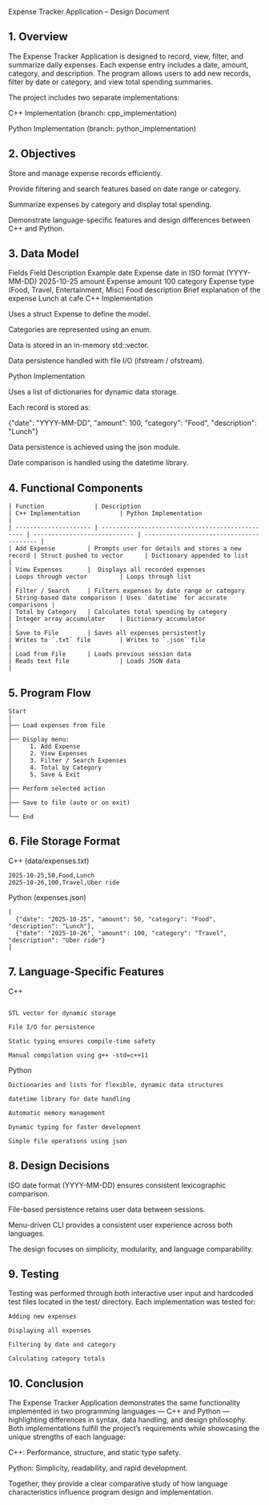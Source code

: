 Expense Tracker Application – Design Document
## 1. Overview

The Expense Tracker Application is designed to record, view, filter, and summarize daily expenses.
Each expense entry includes a date, amount, category, and description.
The program allows users to add new records, filter by date or category, and view total spending summaries.

The project includes two separate implementations:

C++ Implementation (branch: cpp_implementation)

Python Implementation (branch: python_implementation)

## 2. Objectives

Store and manage expense records efficiently.

Provide filtering and search features based on date range or category.

Summarize expenses by category and display total spending.

Demonstrate language-specific features and design differences between C++ and Python.

## 3. Data Model
Fields
Field	Description	Example
date	Expense date in ISO format (YYYY-MM-DD)	2025-10-25
amount	Expense amount	100
category	Expense type (Food, Travel, Entertainment, Misc)	Food
description	Brief explanation of the expense	Lunch at cafe
C++ Implementation

Uses a struct Expense to define the model.

Categories are represented using an enum.

Data is stored in an in-memory std::vector<Expense>.

Data persistence handled with file I/O (ifstream / ofstream).

Python Implementation

Uses a list of dictionaries for dynamic data storage.

Each record is stored as:

{"date": "YYYY-MM-DD", "amount": 100, "category": "Food", "description": "Lunch"}


Data persistence is achieved using the json module.

Date comparison is handled using the datetime library.

## 4. Functional Components
```
| Function              | Description                                      | C++ Implementation           | Python Implementation                    |
| --------------------- | ------------------------------------------------ | ---------------------------- | ---------------------------------------- |
| Add Expense         | Prompts user for details and stores a new record | Struct pushed to vector      | Dictionary appended to list              |
| View Expenses       |  Displays all recorded expenses                   | Loops through vector         | Loops through list                       |
| Filter / Search     | Filters expenses by date range or category       | String-based date comparison | Uses `datetime` for accurate comparisons |
| Total by Category   | Calculates total spending by category            | Integer array accumulator    | Dictionary accumulator                   |
| Save to File        | Saves all expenses persistently                  | Writes to `.txt` file        | Writes to `.json` file                   |
| Load from File      | Loads previous session data                      | Reads text file              | Loads JSON data                          |
```
## 5. Program Flow
```
Start
│
├── Load expenses from file
│
├── Display menu:
│     1. Add Expense
│     2. View Expenses
│     3. Filter / Search Expenses
│     4. Total by Category
│     5. Save & Exit
│
├── Perform selected action
│
├── Save to file (auto or on exit)
│
└── End
```
## 6. File Storage Format
C++ (data/expenses.txt)

```
2025-10-25,50,Food,Lunch
2025-10-26,100,Travel,Uber ride
```
Python (expenses.json)
```
[
  {"date": "2025-10-25", "amount": 50, "category": "Food", "description": "Lunch"},
  {"date": "2025-10-26", "amount": 100, "category": "Travel", "description": "Uber ride"}
]
```

## 7. Language-Specific Features
C++

~~~Structs and enums for strong typing

STL vector for dynamic storage

File I/O for persistence

Static typing ensures compile-time safety

Manual compilation using g++ -std=c++11
~~~
Python

~~~
Dictionaries and lists for flexible, dynamic data structures

datetime library for date handling

Automatic memory management

Dynamic typing for faster development

Simple file operations using json
~~~
## 8. Design Decisions

ISO date format (YYYY-MM-DD) ensures consistent lexicographic comparison.

File-based persistence retains user data between sessions.

Menu-driven CLI provides a consistent user experience across both languages.

The design focuses on simplicity, modularity, and language comparability.

## 9. Testing

Testing was performed through both interactive user input and hardcoded test files located in the test/ directory.
Each implementation was tested for:
~~~
Adding new expenses

Displaying all expenses

Filtering by date and category

Calculating category totals
~~~
## 10. Conclusion

The Expense Tracker Application demonstrates the same functionality implemented in two programming languages — C++ and Python — highlighting differences in syntax, data handling, and design philosophy.
Both implementations fulfill the project’s requirements while showcasing the unique strengths of each language:

C++: Performance, structure, and static type safety.

Python: Simplicity, readability, and rapid development.

Together, they provide a clear comparative study of how language characteristics influence program design and implementation.
